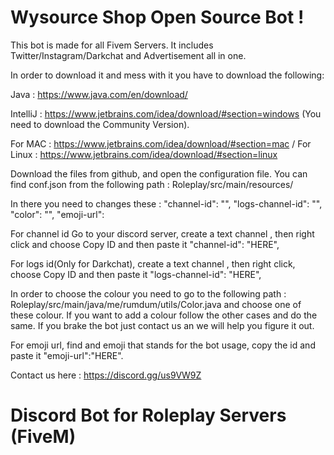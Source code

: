 # Wysource Shop Open Source Bot !
This bot is made for all Fivem Servers. It includes Twitter/Instagram/Darkchat and Advertisement all in one.

In order to download it and mess with it you have to download the following:

Java : https://www.java.com/en/download/

IntelliJ : https://www.jetbrains.com/idea/download/#section=windows (You need to download the Community Version).

For MAC : https://www.jetbrains.com/idea/download/#section=mac / For Linux : https://www.jetbrains.com/idea/download/#section=linux

Download the files from github, and open the configuration file. You can find conf.json from the following path : Roleplay/src/main/resources/

In there you need to changes these :
      "channel-id": "",
      "logs-channel-id": "",
      "color": "",
      "emoji-url":

For channel id Go to your discord server, create a text channel , then right click and choose Copy ID and then paste it "channel-id": "HERE",

For logs id(Only for Darkchat), create a text channel , then right click, choose Copy ID and then paste it "logs-channel-id": "HERE",

In order to choose the colour you need to go to the following path : Roleplay/src/main/java/me/rumdum/utils/Color.java and choose one of these colour. If you want to add a colour 
follow the other cases and do the same. If you brake the bot just contact us an we will help you figure it out.

For emoji url, find and emoji that stands for the bot usage, copy the id and paste it "emoji-url":"HERE".


Contact us here : https://discord.gg/us9VW9Z


# Discord Bot for Roleplay Servers (FiveM)
